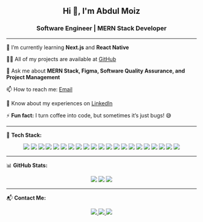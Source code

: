 <div align="center">

## Hi 👋, I'm Abdul Moiz  
### Software Engineer | MERN Stack Developer  

</div>

---

🌱 I’m currently learning **Next.js** and **React Native**  

👨‍💻 All of my projects are available at [GitHub](https://github.com/AbdulMoiz2493)  

💬 Ask me about **MERN Stack, Figma, Software Quality Assurance, and Project Management**  

📫 How to reach me: [Email](mailto:abdulmoiz8895@gmail.com)  

📄 Know about my experiences on [LinkedIn](https://www.linkedin.com/in/abdulmoiz8895/)  

⚡ **Fun fact:** I turn coffee into code, but sometimes it’s just bugs! 😅  

---

🚀 **Tech Stack:**  

<p align="center">
  <img src="https://img.shields.io/badge/-MongoDB-fff?style=for-the-badge&logo=mongodb" />
  <img src="https://img.shields.io/badge/-Express.js-fff?style=for-the-badge&logo=express" />
  <img src="https://img.shields.io/badge/-React-fff?style=for-the-badge&logo=react" />
  <img src="https://img.shields.io/badge/-Node.js-fff?style=for-the-badge&logo=node.js" />
  <img src="https://img.shields.io/badge/-SQL-fff?style=for-the-badge&logo=postgresql" />
  <img src="https://img.shields.io/badge/-C-fff?style=for-the-badge&logo=c" />
  <img src="https://img.shields.io/badge/-C++-fff?style=for-the-badge&logo=c%2B%2B" />
  <img src="https://img.shields.io/badge/-C%23-fff?style=for-the-badge&logo=c-sharp" />
  <img src="https://img.shields.io/badge/-Java-fff?style=for-the-badge&logo=java" />
  <img src="https://img.shields.io/badge/-Python-fff?style=for-the-badge&logo=python" />
  <img src="https://img.shields.io/badge/-Git-fff?style=for-the-badge&logo=git" />
  <img src="https://img.shields.io/badge/-GitHub-fff?style=for-the-badge&logo=github" />
  <img src="https://img.shields.io/badge/-Linux-fff?style=for-the-badge&logo=linux" />
  <img src="https://img.shields.io/badge/-Docker-fff?style=for-the-badge&logo=docker" />
  <img src="https://img.shields.io/badge/-HTML5-fff?style=for-the-badge&logo=html5" />
  <img src="https://img.shields.io/badge/-CSS3-fff?style=for-the-badge&logo=css3" />
  <img src="https://img.shields.io/badge/-TailwindCSS-fff?style=for-the-badge&logo=tailwind-css" />
  <img src="https://img.shields.io/badge/-Firebase-fff?style=for-the-badge&logo=firebase" />
  <img src="https://img.shields.io/badge/-JavaScript-fff?style=for-the-badge&logo=javascript" />
  <img src="https://img.shields.io/badge/-VS%20Code-fff?style=for-the-badge&logo=visual-studio-code" />
  <img src="https://img.shields.io/badge/-Xcode-fff?style=for-the-badge&logo=xcode" />
</p>

---

📊 **GitHub Stats:**  
<p align="center">
  <img src="https://github-readme-streak-stats.herokuapp.com/?user=AbdulMoiz2493&theme=react"/>
  <img src="https://github-readme-stats.vercel.app/api?username=AbdulMoiz2493&show_icons=true&theme=react"/>
  <img src="https://github-readme-stats.vercel.app/api/top-langs/?username=AbdulMoiz2493&layout=compact&theme=react"/>
</p>

---

📬 **Contact Me:**

<p align="center">
  <a href="https://github.com/AbdulMoiz2493">
    <img src="https://img.shields.io/badge/-GitHub-181717?style=for-the-badge&logo=github" />
  </a>
  <a href="https://www.linkedin.com/in/abdulmoiz8895/">
    <img src="https://img.shields.io/badge/-LinkedIn-0077B5?style=for-the-badge&logo=linkedin" />
  </a>
  <a href="mailto:abdulmoiz8895@gmail.com">
    <img src="https://img.shields.io/badge/-Gmail-D14836?style=for-the-badge&logo=gmail" />
  </a>
</p>
